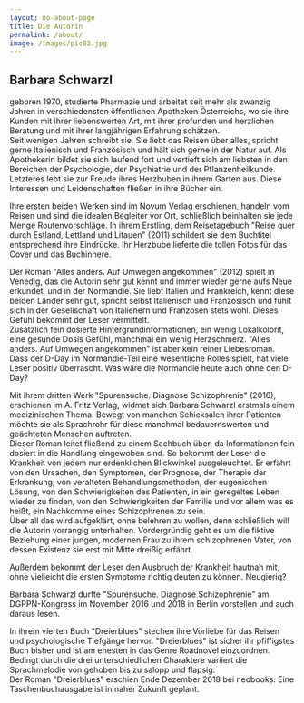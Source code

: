 ```yaml
---
layout: no-about-page
title: Die Autorin
permalink: /about/
image: /images/pic02.jpg
---
```


## Barbara Schwarzl

geboren 1970, studierte Pharmazie und arbeitet seit mehr als zwanzig Jahren in verschiedensten öffentlichen Apotheken Österreichs, wo sie ihre Kunden mit ihrer liebenswerten Art, mit ihrer profunden und herzlichen Beratung und mit ihrer langjährigen Erfahrung schätzen. <br> Seit wenigen Jahren schreibt sie. Sie liebt das Reisen über alles, spricht gerne Italienisch und Französisch und hält sich gerne in der Natur auf. Als Apothekerin bildet sie sich laufend fort und vertieft sich am liebsten in den Bereichen der Psychologie, der Psychiatrie und der Pflanzenheilkunde. Letzteres lebt sie zur Freude ihres Herzbuben in ihrem Garten aus. Diese Interessen und Leidenschaften fließen in ihre Bücher ein.


Ihre ersten beiden Werken sind im Novum Verlag erschienen, handeln vom Reisen und sind die idealen Begleiter vor Ort, schließlich beinhalten sie jede Menge Routenvorschläge.
In ihrem Erstling, dem Reisetagebuch "Reise quer durch Estland, Lettland und Litauen" (2011) schildert sie dem Buchtitel entsprechend ihre Eindrücke. Ihr Herzbube lieferte die tollen Fotos für das Cover und das Buchinnere.


Der Roman "Alles anders. Auf Umwegen angekommen" (2012) spielt in Venedig, das die Autorin sehr gut kennt und immer wieder gerne aufs Neue erkundet, und in der Normandie. Sie liebt Italien und Frankreich, kennt diese beiden Länder sehr gut, spricht selbst Italienisch und Französisch und fühlt sich in der Gesellschaft von Italienern und Franzosen stets wohl. Dieses Gefühl bekommt der Leser vermittelt. <br> Zusätzlich fein dosierte Hintergrundinformationen, ein wenig Lokalkolorit, eine gesunde Dosis Gefühl, manchmal ein wenig Herzschmerz. "Alles anders. Auf Umwegen angekommen" ist aber kein reiner Liebesroman. <br> Dass der D-Day im Normandie-Teil eine wesentliche Rolles spielt, hat viele Leser positiv überrascht. Was wäre die Normandie heute auch ohne den D-Day?


Mit ihrem dritten Werk "Spurensuche. Diagnose Schizophrenie" (2016), erschienen im A. Fritz Verlag, widmet sich Barbara Schwarzl erstmals einem medizinischen Thema. Bewegt von manchen Schicksalen ihrer Patienten möchte sie als Sprachrohr für diese manchmal bedauernswerten und geächteten Menschen auftreten. <br>
Dieser Roman leitet fließend zu einem Sachbuch über, da Informationen fein dosiert in die Handlung eingewoben sind. So bekommt der Leser die Krankheit von jedem nur erdenklichen Blickwinkel ausgeleuchtet. Er erfährt von den Ursachen, den Symptomen, der Prognose, der Therapie der Erkrankung, von veralteten Behandlungsmethoden, der eugenischen Lösung, von den Schwierigkeiten des Patienten, in ein geregeltes Leben wieder zu finden, von den Schwierigkeiten der Familie und vor allem was es heißt, ein Nachkomme eines Schizophrenen zu sein. <br> Über all das wird aufgeklärt, ohne belehren zu wollen, denn schließlich will die Autorin vorrangig unterhalten. Vordergründig geht es um die fiktive Beziehung einer jungen, modernen Frau zu ihrem schizophrenen Vater, von dessen Existenz sie erst mit Mitte dreißig erfährt.

Außerdem bekommt der Leser den Ausbruch der Krankheit hautnah mit, ohne vielleicht die ersten Symptome richtig deuten zu können. Neugierig?

Barbara Schwarzl durfte "Spurensuche. Diagnose Schizophrenie" am DGPPN-Kongress im November 2016 und 2018 in Berlin vorstellen und auch daraus lesen.


In ihrem vierten Buch "Dreierblues" stechen ihre Vorliebe für das Reisen und psychologische Tiefgänge hervor. "Dreierblues" ist sicher ihr pfiffigstes Buch bisher und ist am ehesten in das Genre Roadnovel einzuordnen. Bedingt durch die drei unterschiedlichen Charaktere variiert die Sprachmelodie von gehoben bis zu salopp und flapsig. <br> Der Roman "Dreierblues" erschien Ende Dezember 2018 bei neobooks. Eine Taschenbuchausgabe ist in naher Zukunft geplant.
